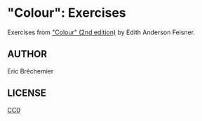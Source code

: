 # "Colour": Exercises
Exercises from ["Colour" (2nd edition)][BOOK] by Edith Anderson Feisner.

[BOOK]: http://www.amazon.co.uk/dp/1856694410/?tag=github-21

AUTHOR
------

Eric Bréchemier

LICENSE
-------

[CC0](https://creativecommons.org/publicdomain/zero/1.0/)
